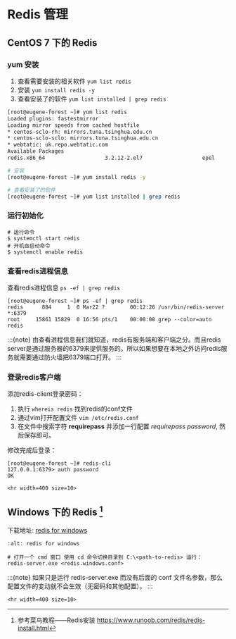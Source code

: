 # Redis 管理

## CentOS 7 下的 Redis

### yum 安装

1. 查看需要安装的相关软件 `yum list redis`
2. 安装 `yum install redis -y`
3. 查看安装了的软件 `yum list installed | grep redis`

```bash
[root@eugene-forest ~]# yum list redis
Loaded plugins: fastestmirror
Loading mirror speeds from cached hostfile
* centos-sclo-rh: mirrors.tuna.tsinghua.edu.cn
* centos-sclo-sclo: mirrors.tuna.tsinghua.edu.cn
* webtatic: uk.repo.webtatic.com
Available Packages
redis.x86_64                   3.2.12-2.el7                   epel

# 安装
[root@eugene-forest ~]# yum install redis -y

# 查看安装了的软件
[root@eugene-forest ~]# yum list installed | grep redis
```

### 运行初始化

```shell
# 运行命令
$ systemctl start redis
# 开机自启动命令
$ systemctl enable redis
```

### 查看redis进程信息

查看redis进程信息 `ps -ef | grep redis`

```shell
[root@eugene-forest ~]# ps -ef | grep redis
redis      884     1  0 Mar22 ?        00:12:26 /usr/bin/redis-server *:6379
root     15861 15829  0 16:56 pts/1    00:00:00 grep --color=auto redis
```

:::{note}
由查看进程信息我们就知道，redis有服务端和客户端之分。而且redis server是通过服务器的6379来提供服务的。所以如果想要在本地之外访问redis服务就需要通过防火墙把6379端口打开。
:::

### 登录redis客户端

添加redis-client登录密码：

1. 执行 `whereis redis` 找到redis的conf文件
2. 通过vim打开配置文件 `vim /etc/redis.conf`
3. 在文件中搜索字符 **requirepass** 并添加一行配置 *requirepass password*, 然后保存即可。

修改完成后登录：

```shell
[root@eugene-forest ~]# redis-cli
127.0.0.1:6379> auth password
OK
```

```{raw} html
<hr width=400 size=10>
```

## Windows 下的 Redis [^id5]

下载地址: [redis for windows](https://github.com/tporadowski/redis/releases)

```{image} ../../img/redis/github-redis.png
:alt: redis for windows
```

```guess
# 打开一个 cmd 窗口 使用 cd 命令切换目录到 C:\<path-to-redis> 运行：
redis-server.exe <redis.windows.conf>
```

:::{note}
如果只是运行 redis-server.exe 而没有后面的 conf 文件名参数，那么配置文件的变动就不会生效（无密码和其他配置）。
:::

```{raw} html
<hr width=400 size=10>
```

[^id5]: 参考菜鸟教程——Redis安装 <https://www.runoob.com/redis/redis-install.html>
